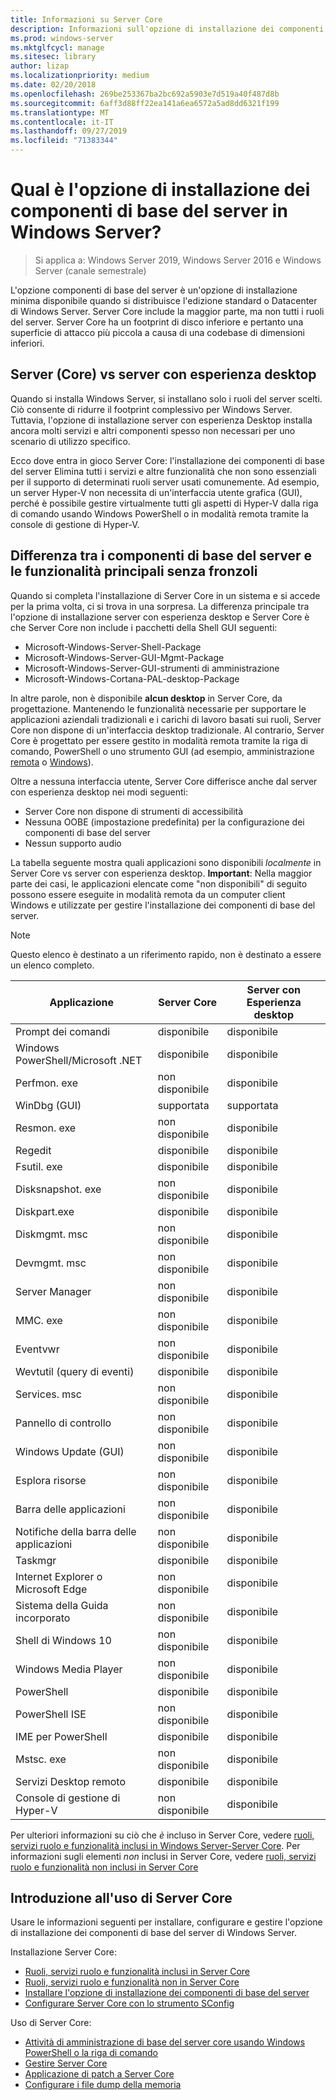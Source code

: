 ```yaml
---
title: Informazioni su Server Core
description: Informazioni sull'opzione di installazione dei componenti di base del server in Windows Server
ms.prod: windows-server
ms.mktglfcycl: manage
ms.sitesec: library
author: lizap
ms.localizationpriority: medium
ms.date: 02/20/2018
ms.openlocfilehash: 269be253367ba2bc692a5903e7d519a40f487d8b
ms.sourcegitcommit: 6aff3d88ff22ea141a6ea6572a5ad8dd6321f199
ms.translationtype: MT
ms.contentlocale: it-IT
ms.lasthandoff: 09/27/2019
ms.locfileid: "71383344"
---
```

# <a name="what-is-the-server-core-installation-option-in-windows-server"></a>Qual è l'opzione di installazione dei componenti di base del server in Windows Server?

> Si applica a: Windows Server 2019, Windows Server 2016 e Windows Server (canale semestrale)

L'opzione componenti di base del server è un'opzione di installazione minima disponibile quando si distribuisce l'edizione standard o Datacenter di Windows Server. Server Core include la maggior parte, ma non tutti i ruoli del server. Server Core ha un footprint di disco inferiore e pertanto una superficie di attacco più piccola a causa di una codebase di dimensioni inferiori. 

## <a name="server-core-vs-server-with-desktop-experience"></a>Server (Core) vs server con esperienza desktop 
Quando si installa Windows Server, si installano solo i ruoli del server scelti. Ciò consente di ridurre il footprint complessivo per Windows Server. Tuttavia, l'opzione di installazione server con esperienza Desktop installa ancora molti servizi e altri componenti spesso non necessari per uno scenario di utilizzo specifico. 

Ecco dove entra in gioco Server Core: l'installazione dei componenti di base del server Elimina tutti i servizi e altre funzionalità che non sono essenziali per il supporto di determinati ruoli server usati comunemente. Ad esempio, un server Hyper-V non necessita di un'interfaccia utente grafica (GUI), perché è possibile gestire virtualmente tutti gli aspetti di Hyper-V dalla riga di comando usando Windows PowerShell o in modalità remota tramite la console di gestione di Hyper-V. 

## <a name="the-server-core-difference---core-capabilities-without-the-frills"></a>Differenza tra i componenti di base del server e le funzionalità principali senza fronzoli
Quando si completa l'installazione di Server Core in un sistema e si accede per la prima volta, ci si trova in una sorpresa. La differenza principale tra l'opzione di installazione server con esperienza desktop e Server Core è che Server Core non include i pacchetti della Shell GUI seguenti:

- Microsoft-Windows-Server-Shell-Package
- Microsoft-Windows-Server-GUI-Mgmt-Package
- Microsoft-Windows-Server-GUI-strumenti di amministrazione
- Microsoft-Windows-Cortana-PAL-desktop-Package

In altre parole, non è disponibile **alcun desktop** in Server Core, da progettazione. Mantenendo le funzionalità necessarie per supportare le applicazioni aziendali tradizionali e i carichi di lavoro basati sui ruoli, Server Core non dispone di un'interfaccia desktop tradizionale. Al contrario, Server Core è progettato per essere gestito in modalità remota tramite la riga di comando, PowerShell o uno strumento GUI (ad esempio, amministrazione [remota](../../remote/remote-server-administration-tools.md) o [Windows](../../manage/windows-admin-center/overview.md)).

Oltre a nessuna interfaccia utente, Server Core differisce anche dal server con esperienza desktop nei modi seguenti:

- Server Core non dispone di strumenti di accessibilità
- Nessuna OOBE (impostazione predefinita) per la configurazione dei componenti di base del server
- Nessun supporto audio

La tabella seguente mostra quali applicazioni sono disponibili *localmente* in Server Core vs server con esperienza desktop. **Important**: Nella maggior parte dei casi, le applicazioni elencate come "non disponibili" di seguito possono essere eseguite in modalità remota da un computer client Windows e utilizzate per gestire l'installazione dei componenti di base del server.

> [!NOTE]
> Questo elenco è destinato a un riferimento rapido, non è destinato a essere un elenco completo.


| Applicazione                     | Server Core     | Server con Esperienza desktop |
|------------------------------------|-----------------|--------------------------------|
| Prompt dei comandi                     | disponibile       | disponibile                      |
| Windows PowerShell/Microsoft .NET | disponibile       | disponibile                      |
| Perfmon. exe                        | non disponibile  | disponibile                      |
| WinDbg (GUI)                         | supportata       | supportata                      |
| Resmon. exe                         | non disponibile   | disponibile                      |
| Regedit                            | disponibile       | disponibile                      |
| Fsutil. exe                         | disponibile       | disponibile                      |
| Disksnapshot. exe                   | non disponibile   | disponibile                      |
| Diskpart.exe                       | disponibile       | disponibile                      |
| Diskmgmt. msc                       | non disponibile   | disponibile                      |
| Devmgmt. msc                        | non disponibile   | disponibile                      |
| Server Manager                     | non disponibile  | disponibile                      |
| MMC. exe                            | non disponibile   | disponibile                      |
| Eventvwr                           | non disponibile  | disponibile                      |
| Wevtutil (query di eventi)           | disponibile       | disponibile                      |
| Services. msc                       | non disponibile   | disponibile                      |
| Pannello di controllo                      | non disponibile   | disponibile                      |
| Windows Update (GUI)                 | non disponibile | disponibile                      |
| Esplora risorse                   | non disponibile   | disponibile                      |
| Barra delle applicazioni                            | non disponibile   | disponibile                      |
| Notifiche della barra delle applicazioni              | non disponibile   | disponibile                      |
| Taskmgr                            | disponibile       | disponibile                      |
| Internet Explorer o Microsoft Edge          | non disponibile   | disponibile                      |
| Sistema della Guida incorporato               | non disponibile   | disponibile                      |
| Shell di Windows 10                   | non disponibile   | disponibile                      |
| Windows Media Player               | non disponibile   | disponibile                      |
| PowerShell                         | disponibile       | disponibile                      |
| PowerShell ISE                     | non disponibile   | disponibile                      |
| IME per PowerShell                     | disponibile       | disponibile                      |
| Mstsc. exe                          | non disponibile   | disponibile                      |
| Servizi Desktop remoto            | disponibile       | disponibile                      |
| Console di gestione di Hyper-V                    | non disponibile  | disponibile                      |


Per ulteriori informazioni su ciò che *è* incluso in Server Core, vedere [ruoli, servizi ruolo e funzionalità inclusi in Windows Server-Server Core](server-core-roles-and-services.md). Per informazioni sugli elementi *non* inclusi in Server Core, vedere [ruoli, servizi ruolo e funzionalità non inclusi in Server Core](server-core-removed-roles.md)

## <a name="get-started-using-server-core"></a>Introduzione all'uso di Server Core
Usare le informazioni seguenti per installare, configurare e gestire l'opzione di installazione dei componenti di base del server di Windows Server.

Installazione Server Core: 
- [Ruoli, servizi ruolo e funzionalità inclusi in Server Core](server-core-roles-and-services.md)
- [Ruoli, servizi ruolo e funzionalità non in Server Core](server-core-removed-roles.md)
- [Installare l'opzione di installazione dei componenti di base del server](../../get-started/getting-started-with-server-core.md)
- [Configurare Server Core con lo strumento SConfig](../../get-started/sconfig-on-ws2016.md)

Uso di Server Core:
- [Attività di amministrazione di base del server core usando Windows PowerShell o la riga di comando](server-core-administer.md)
- [Gestire Server Core](server-core-manage.md)
- [Applicazione di patch a Server Core](server-core-servicing.md)
- [Configurare i file dump della memoria](server-core-memory-dump.md)